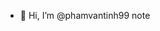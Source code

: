 - 👋 Hi, I’m @phamvantinh99
note

<!---
phamvantinh99/phamvantinh99 is a ✨ special ✨ repository because its `README.md` (this file) appears on your GitHub profile.
You can click the Preview link to take a look at your changes.
--->
